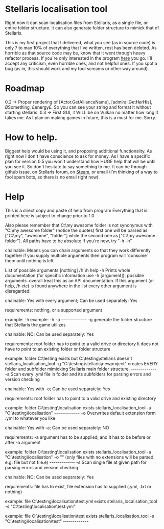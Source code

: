 # Stellaris localisation tool
Right now it can scan localisation files from Stellaris, as a single file, or entire folder structure. It can also generate folder structure to mimick that of Stellaris.

This is my first project that I delivered, what you see (as in source code) is only 7 to max 10% of everything that I've written, rest has been deleted.
As horrible as that source code may be, know that it went through heavy refactor process.
If you\`re only interested in the program [here](https://github.com/Hisamera/stellaris_tool/releases) you go.
I\`ll accept any criticism, even horrible ones, and not helpful ones. If you spot a bug (as in, this should work and my tool screams or other way around).

# Roadmap
0.2 -> Proper rendering of [Actor.GetAllianceName], [admiral.GetHerHis], $B$Something, £energy£. So you can see your string and format it without starting stellaris.
0.3 -> First GUI, it WILL be on Vulkan no matter how long it takes me. As I plan on making games in future, this is a must for me. Sorry.

# How to help.
Biggest help would be using it, and proposing additional functionality. As right now I don\`t have conscience to ask for money. As I have a specific plan for version 0.5 you won\`t understand how HUGE help that will be until you see it. So don\`t hesitate to say something to me. It can be through github issue, on Stellaris forum, on [Steam](steamcommunity.com/id/Hisamera), or email (I\`m thinking of a way to fool spam bots, so there is no email right now).

# Help
This is a direct copy and paste of help from program
  Everything that is printed here is subject to change prior to 1.0

  Also please remember that C:\my awesome folder is not synonymus with
  "C:\my awesome folder" (notice the quotes) first one will be parsed as
  ["C:\my", "awesome", "folder"] while the second one as
  ["C:\my awesome folder"]. All paths have to be absolute
  If you\`re new, try "-h -h"

  chainable: Means you can chain arguments so that they work differently together
  if you supply multiple arguments then program will \`consume\` them until nothing is left

  List of possible arguments
  [nothing]
  /h
  \h
  help
  -h    Prints whole documentation (for specific information use -h [argument]), possible arguments.
  overall treat this as an API documentation. If this argument (or help, /h etc)
  is found anywhere in the list every other argument is disregarded.

  chainable: Yes with every argument; Can be used separately: Yes

  requirements: nothing, or a supported argument

  example: -h
  example: -h -a
\-------------
  -g    generate the folder structure that Stellaris the game utilizes

  chainable: NO; Can be used separately: Yes

  requirements: root folder has to point to a valid drive or directory
  It does not have to point to an existing folder or folder structure

  example: folder C:\testing exists but C:\testing\stellaris doesn't
  stellaris_localisation_tool -g "C:\testing\stellaris\newproject"
  creates EVERY folder and subfolder mimicking Stellaris main folder structure.
\-------------
  -a    Scan every .yml file in folder and its subfolders for parsing errors and version checking

  chainable: Yes with -o; Can be used separately: Yes

  requirements: root folder has to point to a valid drive and existing directory

  example: folder C:\testing\localisation exists
  stellaris_localisation_tool -a "C:\testing\localisation"
\-------------
  -o    Overwrites default extension form .yml to whatever you like

  chainable: Yes with -a; Can be used separately: NO

  requirements: -a argument has to be supplied, and it has to be before or after -a argument

  example: folder C:\testing\localisation exists
  stellaris_localisation_tool -a "C:\testing\localisation" -o ""
  (only files with no extensions will be parsed. e.g. file but not file.e)
\-------------
  -s    Scan single file at given path for parsing errors and version checking

  chainable: NO; Can be used separately: Yes

  requirements: file has to exist, file extension has to supplied (.yml, .txt or nothing)

  example: file C:\testing\localisation\test.yml exists
  stellaris_localisation_tool -s "C:\testing\localisation\test.yml"

  example: file C:\testing\localisation\test exists
  stellaris_localisation_tool -s "C:\testing\localisation\test"
\-------------
